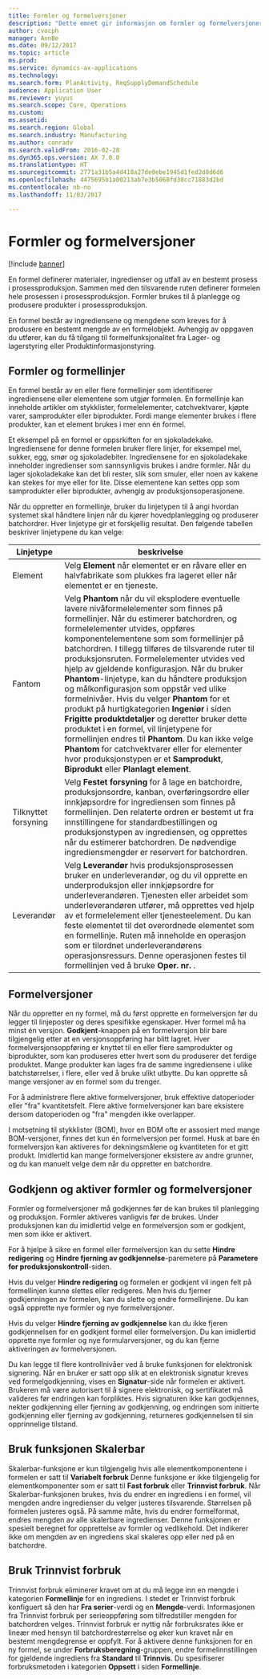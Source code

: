 ```yaml
---
title: Formler og formelversjoner
description: "Dette emnet gir informasjon om formler og formelversjoner. En formel definerer materialer, ingredienser og utfall av en bestemt prosess i prosessproduksjon. Formler brukes til å planlegge og produsere produkter i prosessproduksjon."
author: cvocph
manager: AnnBe
ms.date: 09/12/2017
ms.topic: article
ms.prod: 
ms.service: dynamics-ax-applications
ms.technology: 
ms.search.form: PlanActivity, ReqSupplyDemandSchedule
audience: Application User
ms.reviewer: yuyus
ms.search.scope: Core, Operations
ms.custom: 
ms.assetid: 
ms.search.region: Global
ms.search.industry: Manufacturing
ms.author: conradv
ms.search.validFrom: 2016-02-28
ms.dyn365.ops.version: AX 7.0.0
ms.translationtype: HT
ms.sourcegitcommit: 2771a31b5a4d418a27de0ebe1945d1fed2d8d6d6
ms.openlocfilehash: 4475695b1a00213ab7e3b5060fd38cc71883d2bd
ms.contentlocale: nb-no
ms.lasthandoff: 11/03/2017

---
```


# <a name="formulas-and-formula-versions"></a>Formler og formelversjoner

[!include [banner](../includes/banner.md)]

En formel definerer materialer, ingredienser og utfall av en bestemt prosess i prosessproduksjon. Sammen med den tilsvarende ruten definerer formelen hele prosessen i prosessproduksjon. Formler brukes til å planlegge og produsere produkter i prosessproduksjon.

En formel består av ingrediensene og mengdene som kreves for å produsere en bestemt mengde av en formelobjekt. Avhengig av oppgaven du utfører, kan du få tilgang til formelfunksjonalitet fra Lager- og lagerstyring eller Produktinformasjonstyring.

## <a name="formulas-and-formula-lines"></a>Formler og formellinjer
En formel består av en eller flere formellinjer som identifiserer ingrediensene eller elementene som utgjør formelen. En formellinje kan inneholde artikler om stykklister, formelelementer, catchvektvarer, kjøpte varer, samprodukter eller biprodukter. Fordi mange elementer brukes i flere produkter, kan et element brukes i mer enn én formel.

Et eksempel på en formel er oppsrkiften for en sjokoladekake. Ingrediensene for denne formelen bruker flere linjer, for eksempel mel, sukker, egg, smør og sjokoladebiter. Ingrediensene for en sjokoladekake inneholder ingredienser som sannsynligvis brukes i andre formler. Når du lager sjokoladekake kan det bli rester, slik som smuler, eller noen av kakene kan stekes for mye eller for lite. Disse elementene kan settes opp som samprodukter eller biprodukter, avhengig av produksjonsoperasjonene.

Når du oppretter en formellinje, bruker du linjetypen til å angi hvordan systemet skal håndtere linjen når du kjører hovedplanlegging og produserer batchordrer. Hver linjetype gir et forskjellig resultat. Den følgende tabellen beskriver linjetypene du kan velge: 

| Linjetype     | beskrivelse  |
|---------------|--------------|
| Element          | Velg **Element** når elementet er en råvare eller en halvfabrikate som plukkes fra lageret eller når elementet er en tjeneste. |
| Fantom       | Velg **Phantom** når du vil eksplodere eventuelle lavere nivåformelelementer som finnes på formellinjer. Når du estimerer batchordren, og formelelementer utvides, oppføres komponentelementene som som formellinjer på batchordren. I tillegg tilføres de tilsvarende ruter til produksjonsruten. Formelelementer utvides ved hjelp av gjeldende konfigurasjon. Når du bruker **Phantom**-linjetype, kan du håndtere produksjon og målkonfigurasjon som oppstår ved ulike formelnivåer. Hvis du velger **Phantom** for et produkt på hurtigkategorien **Ingeniør** i siden **Frigitte produktdetaljer** og deretter bruker dette produktet i en formel, vil linjetypene for formellinjen endres til **Phantom**. Du kan ikke velge **Phantom** for catchvektvarer eller for elementer hvor produksjonstypen er et **Samprodukt**, **Biprodukt** eller **Planlagt element**. |
| Tilknyttet forsyning | Velg **Festet forsyning** for å lage en batchordre, produksjonsordre, kanban, overføringsordre eller innkjøpsordre for ingrediensen som finnes på formellinjen. Den relaterte ordren er bestemt ut fra innstillingene for standardbestillingen og produksjonstypen av ingrediensen, og opprettes når du estimerer batchordren. De nødvendige ingrediensmengder er reservert for batchordren. |
| Leverandør        | Velg **Leverandør** hvis produksjonsprosessen bruker en underleverandør, og du vil opprette en underproduksjon eller innkjøpsordre for underleverandøren. Tjenesten eller arbeidet som underleverandøren utfører, må opprettes ved hjelp av et formelelement eller tjenesteelement. Du kan feste elementet til det overordnede elementet som en formellinje. Ruten må inneholde en operasjon som er tilordnet underleverandørens operasjonsressurs. Denne operasjonen festes til formellinjen ved å bruke **Oper. nr.** . |

## <a name="formula-versions"></a>Formelversjoner
Når du oppretter en ny formel, må du først opprette en formelversjon før du legger til linjeposter og deres spesifikke egenskaper. Hver formel må ha minst én versjon. **Godkjent**-knappen på en formelversjon blir bare tilgjengelig etter at en versjonsoppføring har blitt lagret. Hver formelversjonsoppføring er knyttet til en eller flere samprodukter og biprodukter, som kan produseres etter hvert som du produserer det ferdige produktet. Mange produkter kan lages fra de samme ingrediensene i ulike batchstørrelser, i flere, eller ved å bruke ulikt utbytte. Du kan opprette så mange versjoner av en formel som du trenger.

For å administrere flere aktive formelversjoner, bruk effektive datoperioder eller "fra" kvantitetsfelt. Flere aktive formelversjoner kan bare eksistere dersom datoperioden og "fra" mengden ikke overlapper.

I motsetning til stykklister (BOM), hvor en BOM ofte er assosiert med mange BOM-versjoner, finnes det kun én formelversjon per formel. Husk at bare én formelversjon kan aktiveres for dekningsmålene og kvantiteten for et gitt produkt. Imidlertid kan mange formelversjoner eksistere av andre grunner, og du kan manuelt velge dem når du oppretter en batchordre.

## <a name="approve-and-activate-formulas-and-formula-versions"></a>Godkjenn og aktiver formler og formelversjoner
Formler og formelversjoner må godkjennes før de kan brukes til planlegging og produksjon. Formler aktiveres vanligvis før de brukes. Under produksjonen kan du imidlertid velge en formelversjon som er godkjent, men som ikke er aktivert.

For å hjelpe å sikre en formel eller formelversjon kan du sette **Hindre redigering** og **Hindre fjerning av godkjennelse**-paremetere på **Parametere for produksjonskontroll**-siden.

Hvis du velger **Hindre redigering** og formelen er godkjent vil ingen felt på formellinjen kunne slettes eller redigeres. Men hvis du fjerner godkjenningen av formelen, kan du slette og endre formellinjene. Du kan også opprette nye formler og nye formelversjoner.

Hvis du velger **Hindre fjerning av godkjennelse** kan du ikke fjeren godkjennelsen for en godkjent formel eller formelversjon. Du kan imidlertid opprette nye formler og nye formularversjoner, og du kan fjerne aktiveringen av formelversjonen.

Du kan legge til flere kontrollnivåer ved å bruke funksjonen for elektronisk signering. Når en bruker er satt opp slik at en elektronisk signatur kreves ved formelgodkjenning, vises en **Signatur**-side når formelen er aktivert. Brukeren må være autorisert til å signere elektronisk, og sertifikatet må valideres før endringen kan forpliktes. Hvis signaturen ikke kan godkjennes, nekter godkjenning eller fjerning av godkjenning, og endringen som initierte godkjenning eller fjerning av godkjenning, returneres godkjennelsen til sin opprinnelige tilstand.

## <a name="use-the-scalable-feature"></a>Bruk funksjonen Skalerbar
Skalerbar-funksjone er kun tilgjengelig hvis alle elementkomponentene i formelen er satt til **Variabelt forbruk** Denne funksjone er ikke tilgjengelig for elementkomponenter som er satt til **Fast forbruk** eller **Trinnvist forbruk**. Når Skalerbar-funksjonen brukes, hvis du endrer en ingrediens i en formel, vil mengden andre ingredienser du velger justeres tilsvarende. Størrelsen på formelen justeres også. På samme måte, hvis du endrer formelformat, endres mengden av alle skalerbare ingredienser. Denne funksjonen er spesielt beregnet for opprettelse av formler og vedlikehold. Det indikerer ikke om mengden av en ingrediens skal skaleres opp eller ned på en batchordre.

## <a name="use-step-consumption"></a>Bruk Trinnvist forbruk
Trinnvist forbruk eliminerer kravet om at du må legge inn en mengde i kategorien **Formellinje** for en ingrediens. I stedet er Trinnvist forbruk konfiguert så den har **Fra serier**-verdi og en **Mengde**-verdi. Informasjonen fra Trinnvist forbruk per serieoppføring som tilfredstiller mengden for batchordren velges. Trinnvist forbruk er nyttig når forbruksrates ikke er lineær med hensyn til batchordrestørrelse og øker kun kravet når en bestemt mengdegrense er oppfylt. For å aktivere denne funksjonen for en ny formel, se under **Forbruksberegning**-gruppen, endre formelinnstillingen for gjeldende ingrediens fra **Standard** til **Trinnvis**. Du spesifiserer forbruksmetoden i kategorien **Oppsett** i siden **Formellinje**.

